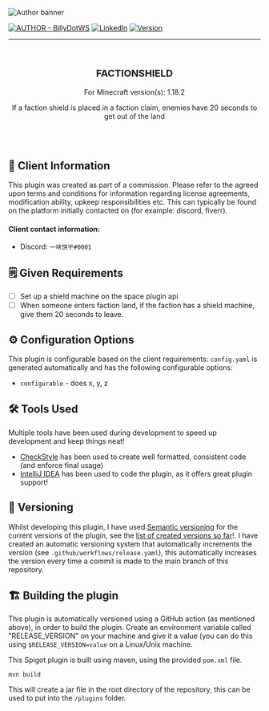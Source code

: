![Author banner](https://i.imgur.com/2Pqnm9N.png)

[![AUTHOR - BillyDotWS](https://img.shields.io/static/v1?label=AUTHOR&message=BillyDotWS&color=2ea44f&style=for-the-badge&logo=discord+)](https://billy.ws) [![LinkedIn][linkedin-shield]][linkedin-url] [![Version](https://img.shields.io/github/v/release/MinecraftFreelance/FactionShield?label=VERSION&style=for-the-badge)](https://img.shields.io/github/v/release/MinecraftFreelance/ParkourPlugin?label=VERSION&style=for-the-badge)

---
<br>
<h3 align="center" style="font-size: 2vw;
  text-transform: uppercase;
  text-align: center;
  line-height: 1;
  ">
  FactionShield
</h3>
<p align="center">For Minecraft version(s): 1.18.2</p>
<p  align="center">If a faction shield is placed in a faction claim, enemies have 20 seconds to get out of the land</p>
<br>
<br>

## 🙏 Client Information

This plugin was created as part of a commission. Please refer to the agreed upon terms and conditions for information regarding license agreements, modification ability, upkeep responsibilities etc. This can typically be found on the platform initially contacted on (for example: discord, fiverr).

#### Client contact information:
- Discord: `一块饼干#0001`

## 🗒️ Given Requirements
- [ ] Set up a shield machine on the space plugin api
- [ ] When someone enters faction land, if the faction has a shield machine, give them 20 seconds to leave.

## ⚙️ Configuration Options

This plugin is configurable based on the client requirements:
`config.yaml` is generated automatically and has the following configurable options:

- `configurable` - does x, y, z

## 🛠️ Tools Used

Multiple tools have been used during development to speed up development and keep things neat!

- [CheckStyle](https://plugins.jetbrains.com/plugin/1065-checkstyle-idea) has been used to create well formatted, consistent code (and enforce final usage)
- [IntelliJ IDEA](https://www.jetbrains.com/idea/old/) has been used to code the plugin, as it offers great plugin support!

## 👣 Versioning

Whilst developing this plugin, I have used [Semantic versioning](http://semver.org/) for the current versions of the plugin, see the [list of created versions so far](https://github.com/MinecraftFreelance/FactionShield/tags)!. I have created an automatic versioning system that automatically
increments the version (see `.github/workflows/release.yaml`), this automatically increases the version every time a commit is made to the main branch of this repository.

## 🏗️ Building the plugin

This plugin is automatically versioned using a GitHub action (as mentioned above), in order to build the plugin. Create an environment variable called "RELEASE_VERSION" on your machine and give it a value (you can do this using `$RELEASE_VERSION=value` on a Linux/Unix machine.

This Spigot plugin is built using maven, using the provided `pom.xml` file.

```
mvn build
```

This will create a jar file in the root directory of the repository, this can be used to put into the `/plugins` folder.

[linkedin-shield]: https://img.shields.io/badge/-LinkedIn-black.svg?style=for-the-badge&logo=linkedin&colorB=555

[linkedin-url]: https://www.linkedin.com/in/billy-robinson-a6486714a/
